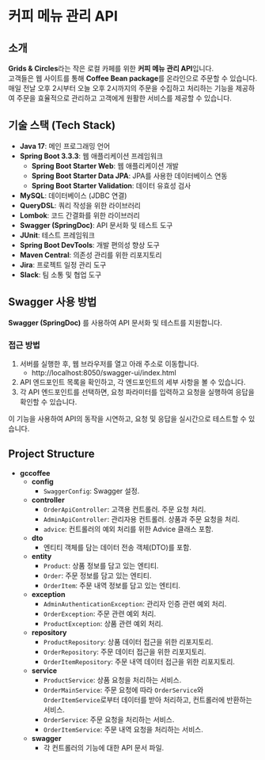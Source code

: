 # 커피 메뉴 관리 API

## 소개

**Grids & Circles**라는 작은 로컬 카페를 위한 **커피 메뉴 관리 API**입니다.  
고객들은 웹 사이트를 통해 **Coffee Bean package**를 온라인으로 주문할 수 있습니다.  
매일 전날 오후 2시부터 오늘 오후 2시까지의 주문을 수집하고 처리하는 기능을 제공하여 주문을 효율적으로 관리하고 고객에게 원활한 서비스를 제공할 수 있습니다.

## 기술 스택 (Tech Stack)

- **Java 17**: 메인 프로그래밍 언어
- **Spring Boot 3.3.3**: 웹 애플리케이션 프레임워크
    - **Spring Boot Starter Web**: 웹 애플리케이션 개발
    - **Spring Boot Starter Data JPA**: JPA를 사용한 데이터베이스 연동
    - **Spring Boot Starter Validation**: 데이터 유효성 검사
- **MySQL**: 데이터베이스 (JDBC 연결)
- **QueryDSL**: 쿼리 작성을 위한 라이브러리
- **Lombok**: 코드 간결화를 위한 라이브러리
- **Swagger (SpringDoc)**: API 문서화 및 테스트 도구
- **JUnit**: 테스트 프레임워크
- **Spring Boot DevTools**: 개발 편의성 향상 도구
- **Maven Central**: 의존성 관리를 위한 리포지토리
- **Jira**: 프로젝트 일정 관리 도구
- **Slack**: 팀 소통 및 협업 도구

## Swagger 사용 방법

**Swagger (SpringDoc)** 를 사용하여 API 문서화 및 테스트를 지원합니다.

### 접근 방법

1. 서버를 실행한 후, 웹 브라우저를 열고 아래 주소로 이동합니다.
    - http://localhost:8050/swagger-ui/index.html
2. API 엔드포인트 목록을 확인하고, 각 엔드포인트의 세부 사항을 볼 수 있습니다.
3. 각 API 엔드포인트를 선택하면, 요청 파라미터를 입력하고 요청을 실행하여 응답을 확인할 수 있습니다.

이 기능을 사용하여 API의 동작을 시연하고, 요청 및 응답을 실시간으로 테스트할 수 있습니다.

## Project Structure

- **gccoffee**
    - **config**
        - `SwaggerConfig`: Swagger 설정.
    - **controller**
        - `OrderApiController`: 고객용 컨트롤러. 주문 요청 처리.
        - `AdminApiController`: 관리자용 컨트롤러. 상품과 주문 요청을 처리.
        - `advice`: 컨트롤러의 예외 처리를 위한 Advice 클래스 포함.
    - **dto**
        - 엔티티 객체를 담는 데이터 전송 객체(DTO)를 포함.
    - **entity**
        - `Product`: 상품 정보를 담고 있는 엔티티.
        - `Order`: 주문 정보를 담고 있는 엔티티.
        - `OrderItem`: 주문 내역 정보를 담고 있는 엔티티.
    - **exception**
        - `AdminAuthenticationException`: 관리자 인증 관련 예외 처리.
        - `OrderException`: 주문 관련 예외 처리.
        - `ProductException`: 상품 관련 예외 처리.
    - **repository**
        - `ProductRepository`: 상품 데이터 접근을 위한 리포지토리.
        - `OrderRepository`: 주문 데이터 접근을 위한 리포지토리.
        - `OrderItemRepository`: 주문 내역 데이터 접근을 위한 리포지토리.
    - **service**
        - `ProductService`: 상품 요청을 처리하는 서비스.
        - `OrderMainService`: 주문 요청에 따라 `OrderService`와 `OrderItemService`로부터 데이터를 받아 처리하고, 컨트롤러에 반환하는 서비스.
        - `OrderService`: 주문 요청을 처리하는 서비스.
        - `OrderItemService`: 주문 내역 요청을 처리하는 서비스.
    - **swagger**
        - 각 컨트롤러의 기능에 대한 API 문서 파일.

